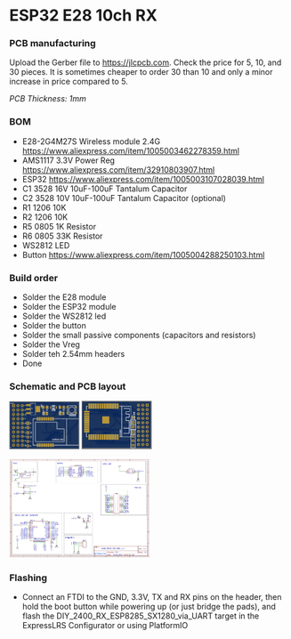 # ESP32 E28 10ch RX

### PCB manufacturing

Upload the Gerber file to https://jlcpcb.com.  Check the price for 5, 10, and 30 pieces.  It is sometimes cheaper to order 30 than 10 and only a minor increase in price compared to 5.

*PCB Thickness: 1mm*

### BOM

- E28-2G4M27S Wireless module 2.4G https://www.aliexpress.com/item/1005003462278359.html
- AMS1117 3.3V Power Reg https://www.aliexpress.com/item/32910803907.html
- ESP32 https://www.aliexpress.com/item/1005003107028039.html
- C1 3528 16V 10uF-100uF Tantalum Capacitor
- C2 3528 10V 10uF-100uF Tantalum Capacitor (optional)
- R1 1206 10K
- R2 1206 10K
- R5 0805 1K Resistor
- R6 0805 33K Resistor
- WS2812 LED
- Button https://www.aliexpress.com/item/1005004288250103.html


### Build order

- Solder the E28 module
- Solder the ESP32 module
- Solder the WS2812 led
- Solder the button
- Solder the small passive components (capacitors and resistors)
- Solder the Vreg
- Solder teh 2.54mm headers
- Done

### Schematic and PCB layout

<img src="img/top.jpeg" width="25%"> <img src="img/bottom.jpeg" width="25%"> 

<img src="img/sch.jpeg" width="50%">


### Flashing 

- Connect an FTDI to the GND, 3.3V, TX and RX pins on the header, then hold the boot button while powering up (or just bridge the pads), and flash the DIY_2400_RX_ESP8285_SX1280_via_UART target in the ExpressLRS Configurator or using PlatformIO
